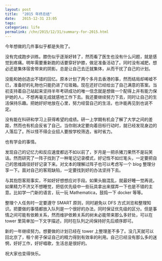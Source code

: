 ```yaml
---
layout: post
title:  "2015 年终总结"
date:   2015-12-31 23:05
tags: 
categories: life
permalink: /chn/2015/12/31/summary-for-2015.html
---
```


今年想做的几件事似乎都是失败了。

没有完成跑步训练。膝伤似乎逐渐好转了，然而看了医生也没有什么问题，就是感觉到疼痛。明年需要重新跑的话要穿好护膝，做足准备活动了。同时没有减肥，想必还是集体宿舍带来的阴影。总是让自己去迁就集体，从而干扰了自己的计划。

没能和她创造出不错的回忆。原本计划了两个多月去香港的事，然而结局却唏嘘不已，准备好的礼物也只能扔进了垃圾箱。现在还好已经给出了自己满意的答案。当初支持着自己站起来坚持半年考研成功的唯一信念就是想做一个配得上并有能力保护她的人，不想再毫无成就感地工作下去。我还要继续努力下去，同时让自己的生活保持乐趣。把她好好地放在心里，努力经营自己的生活，也许能再见到也说不定。

没有能在科研和学习上获得希望的成绩。研一上学期有机会了解了大学之间的差距，然而也有机会反省了自己。当你刚决定要向着目标行动时，就已经发现身边的人落后了。所以怪不得企业招人要按学校筛选，省时省力。

也有学会的事情。

发现自己的记忆力和反应速度都远不如以前了，岁月是一把杀猪刀果然不是玩笑话。然而研究了一阵子找到了一种笔记记录模式，好记性不如烂笔头，一定要把自己的思维路径好好记录下来。对文本的理解过阵子也可以考虑写一个 blog 整理分享一下。面对自己的客观缺陷，一定要找到好的办法坚持下去。

与其抱怨客观事实，不如好好想想应对手段。如果头脑混乱，就最好睡一觉再说。如果精力不济又不想睡觉，把低优先级中一些玩具拿出来摆弄一下也是不错的主意。比如学一门新的语言，玩一玩 Mathematica，鼓捣一下 docker 等等。

整理个人任务时一定要遵守 SMART 原则，同时避免以 DFS 方式浏览和整理知识。把要做的事情都放入队列是一个很好的办法，同时保证优先级的区分。但是事情之间可能有依赖关系，然而维护依赖关系的树未必能带来那么多好处，可以在 tower 里简单加一下文字描述，同时在队列之间保持好先后顺序即可。

新的一年继续努力。想要做的计划已经在 tower 上整理差不多了。没几天就可以回北京了，租个房子保证自己的精力得到有效率的利用。自己已经没有那么多的迷惘，好好工作，好好唱歌，生活总是很好的。

祝大家也变得快乐。

